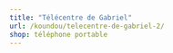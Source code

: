```yaml
---
title: "Télécentre de Gabriel"
url: /koundou/telecentre-de-gabriel-2/
shop: téléphone portable
---
```

